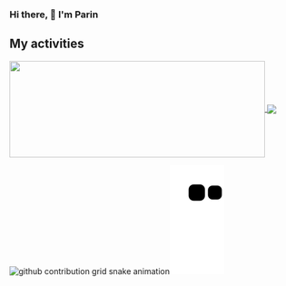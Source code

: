 ### Hi there, 👋  I'm Parin

## My activities

<a href="https://github.com/Pepyn0">
  <img width=450 height=170 align="center" src="https://github-readme-stats.vercel.app/api?username=Pepyn0&theme=midnight-purple&show_icons=true&bg_color=0D1117&hide_border=true&count_private=true" />
</a>
<a href="https://github.com/Pepyn0">
  <img align="center" src="https://github-readme-stats.vercel.app/api/top-langs/?username=Pepyn0&theme=midnight-purple&layout=compact&bg_color=0D1117&hide_border=true&count_private=true" />
</a>


![github contribution grid snake animation](https://raw.githubusercontent.com/rynparin/rynparin/output/github-contribution-grid-snake-dark.svg#gh-dark-mode-only)![github contribution grid snake animation](https://raw.githubusercontent.com/rynparin/rynparin/output/github-contribution-grid-snake.svg#gh-light-mode-only)



